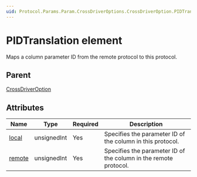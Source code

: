 ```yaml
---
uid: Protocol.Params.Param.CrossDriverOptions.CrossDriverOption.PIDTranslation
---
```


# PIDTranslation element

Maps a column parameter ID from the remote protocol to this protocol.

## Parent

[CrossDriverOption](xref:Protocol.Params.Param.CrossDriverOptions.CrossDriverOption)

## Attributes

|Name|Type|Required|Description|
|--- |--- |--- |--- |
|[local](xref:Protocol.Params.Param.CrossDriverOptions.CrossDriverOption.PIDTranslation-local)|unsignedInt|Yes|Specifies the parameter ID of the column in this protocol.|
|[remote](xref:Protocol.Params.Param.CrossDriverOptions.CrossDriverOption.PIDTranslation-remote)|unsignedInt|Yes|Specifies the parameter ID of the column in the remote protocol.|
